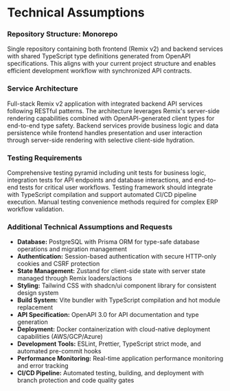 # Technical Assumptions

### Repository Structure: Monorepo
Single repository containing both frontend (Remix v2) and backend services with shared TypeScript type definitions generated from OpenAPI specifications. This aligns with your current project structure and enables efficient development workflow with synchronized API contracts.

### Service Architecture
Full-stack Remix v2 application with integrated backend API services following RESTful patterns. The architecture leverages Remix's server-side rendering capabilities combined with OpenAPI-generated client types for end-to-end type safety. Backend services provide business logic and data persistence while frontend handles presentation and user interaction through server-side rendering with selective client-side hydration.

### Testing Requirements
Comprehensive testing pyramid including unit tests for business logic, integration tests for API endpoints and database interactions, and end-to-end tests for critical user workflows. Testing framework should integrate with TypeScript compilation and support automated CI/CD pipeline execution. Manual testing convenience methods required for complex ERP workflow validation.

### Additional Technical Assumptions and Requests
- **Database:** PostgreSQL with Prisma ORM for type-safe database operations and migration management
- **Authentication:** Session-based authentication with secure HTTP-only cookies and CSRF protection
- **State Management:** Zustand for client-side state with server state managed through Remix loaders/actions
- **Styling:** Tailwind CSS with shadcn/ui component library for consistent design system
- **Build System:** Vite bundler with TypeScript compilation and hot module replacement
- **API Specification:** OpenAPI 3.0 for API documentation and type generation
- **Deployment:** Docker containerization with cloud-native deployment capabilities (AWS/GCP/Azure)
- **Development Tools:** ESLint, Prettier, TypeScript strict mode, and automated pre-commit hooks
- **Performance Monitoring:** Real-time application performance monitoring and error tracking
- **CI/CD Pipeline:** Automated testing, building, and deployment with branch protection and code quality gates
